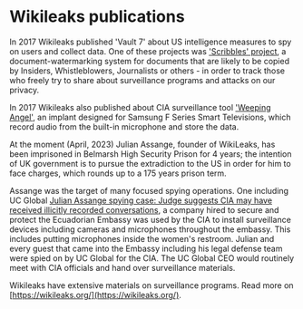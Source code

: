 # Wikileaks publications

In 2017 Wikileaks published 'Vault 7' about US intelligence measures to spy on users and collect data. One of these projects was ['Scribbles' project](https://wikileaks.org/vault7/#Scribbles), a document-watermarking system for documents that are likely to be copied by Insiders, Whistleblowers, Journalists or others - in order to track those who freely try to share about surveillance programs and attacks on our privacy. 

In 2017 Wikileaks also published about CIA surveillance tool ['Weeping Angel'](https://wikileaks.org/vault7/#Weeping%20Angel), an implant designed for Samsung F Series Smart Televisions, which record audio from the built-in microphone and store the data.

At the moment (April, 2023) Julian Assange, founder of WikiLeaks, has been imprisoned in Belmarsh High Security Prison for 4 years; the intention of UK government is to pursue the extradiction to the US in order for him to face charges, which rounds up to a 175 years prison term.  
  
Assange was the target of many focused spying operations. One including UC Global [Julian Assange spying case: Judge suggests CIA may have received illicitly recorded conversations](https://english.elpais.com/international/2022-06-09/julian-assange-spying-case-judge-suggests-cia-may-have-received-illicitly-recorded-conversations.html), a company hired to secure and protect the Ecuadorian Embassy was used by the CIA to install surveillance devices including cameras and microphones throughout the embassy. This includes putting microphones inside the women's restroom. Julian and every guest that came into the Embassy including his legal defense team were spied on by UC Global for the CIA. The UC Global CEO would routinely meet with CIA officials and hand over surveillance materials.

Wikileaks have extensive materials on surveillance programs. Read more on [https://wikileaks.org/](https://wikileaks.org/).
